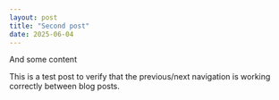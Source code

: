 ```yaml
---
layout: post
title: "Second post"
date: 2025-06-04
---
```


And some content

This is a test post to verify that the previous/next navigation is working correctly between blog posts.